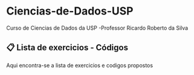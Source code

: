 # Ciencias-de-Dados-USP

Curso de Ciencias de Dados da USP -Professor Ricardo Roberto da Silva

##  📋 Lista de exercicios - Códigos

Aqui encontra-se a lista de exercicios e codigos propostos
